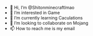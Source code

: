 - 👋 Hi, I’m @Shitonminecraftlmao
- 👀 I’m interested in Game
- 🌱 I’m currently learning Caculations
- 💞️ I’m looking to collaborate on Mojang
- 📫 How to reach me is my email

<!---
Shitonminecraftlmao/Shitonminecraftlmao is a ✨ special ✨ repository because its `README.md` (this file) appears on your GitHub profile.
You can click the Preview link to take a look at your changes.
--->
